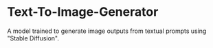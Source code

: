 # Text-To-Image-Generator
A model trained to generate image outputs from textual prompts using "Stable Diffusion".
